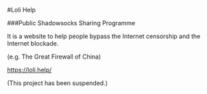 #Loli Help

###Public Shadowsocks Sharing Programme

It is a website to help people bypass the Internet censorship and the Internet blockade.

(e.g. The Great Firewall of China)

https://loli.help/

(This project has been suspended.)